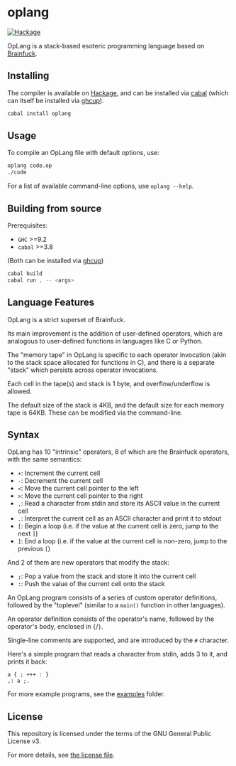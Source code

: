 # oplang

[![Hackage](https://img.shields.io/hackage/v/oplang?style=for-the-badge)](https://hackage.haskell.org/package/oplang)

OpLang is a stack-based esoteric programming language based on [Brainfuck](https://en.wikipedia.org/wiki/Brainfuck).

## Installing

The compiler is available on [Hackage](https://hackage.haskell.org/package/oplang), and can be installed via [cabal](https://www.haskell.org/cabal/) (which can itself be installed via [ghcup](https://www.haskell.org/ghcup/)).

```sh
cabal install oplang
```

## Usage

To compile an OpLang file with default options, use:

```sh
oplang code.op
./code
```

For a list of available command-line options, use `oplang --help`.

## Building from source

Prerequisites:

* `GHC` >=9.2
* `cabal` >=3.8

(Both can be installed via [ghcup](https://www.haskell.org/ghcup/))

```sh
cabal build
cabal run . -- <args>
```

## Language Features

OpLang is a strict superset of Brainfuck.

Its main improvement is the addition of user-defined operators, which are analogous to user-defined functions in languages like C or Python.

The "memory tape" in OpLang is specific to each operator invocation (akin to the stack space allocated for functions in C), and there is a separate "stack" which persists across operator invocations.

Each cell in the tape(s) and stack is 1 byte, and overflow/underflow is allowed.

The default size of the stack is 4KB, and the default size for each memory tape is 64KB. These can be modified via the command-line.

## Syntax

OpLang has 10 "intrinsic" operators, 8 of which are the Brainfuck operators, with the same semantics:

* `+`: Increment the current cell
* `-`: Decrement the current cell
* `<`: Move the current cell pointer to the left
* `>`: Move the current cell pointer to the right
* `,`: Read a character from stdin and store its ASCII value in the current cell
* `.`: Interpret the current cell as an ASCII character and print it to stdout
* `[`: Begin a loop (i.e. if the value at the current cell is zero, jump to the next `]`)
* `]`: End a loop (i.e. if the value at the current cell is non-zero, jump to the previous `[`)

And 2 of them are new operators that modify the stack:

* `;`: Pop a value from the stack and store it into the current cell
* `:`: Push the value of the current cell onto the stack

An OpLang program consists of a series of custom operator definitions, followed by the "toplevel" (similar to a `main()` function in other languages).

An operator definition consists of the operator's name, followed by the operator's body, enclosed in `{`/`}`.

Single-line comments are supported, and are introduced by the `#` character.

Here's a simple program that reads a character from stdin, adds 3 to it, and prints it back:

```oplang
a { ; +++ : }
,: a ;.
```

For more example programs, see the [examples](examples) folder.

## License

This repository is licensed under the terms of the GNU General Public License v3.

For more details, see [the license file](LICENSE.txt).
